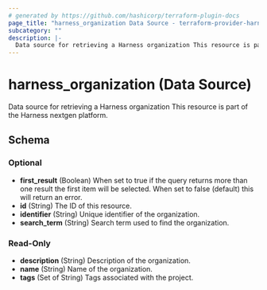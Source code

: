 ```yaml
---
# generated by https://github.com/hashicorp/terraform-plugin-docs
page_title: "harness_organization Data Source - terraform-provider-harness"
subcategory: ""
description: |-
  Data source for retrieving a Harness organization This resource is part of the Harness nextgen platform.
---
```


# harness_organization (Data Source)

Data source for retrieving a Harness organization This resource is part of the Harness nextgen platform.



<!-- schema generated by tfplugindocs -->
## Schema

### Optional

- **first_result** (Boolean) When set to true if the query returns more than one result the first item will be selected. When set to false (default) this will return an error.
- **id** (String) The ID of this resource.
- **identifier** (String) Unique identifier of the organization.
- **search_term** (String) Search term used to find the organization.

### Read-Only

- **description** (String) Description of the organization.
- **name** (String) Name of the organization.
- **tags** (Set of String) Tags associated with the project.


